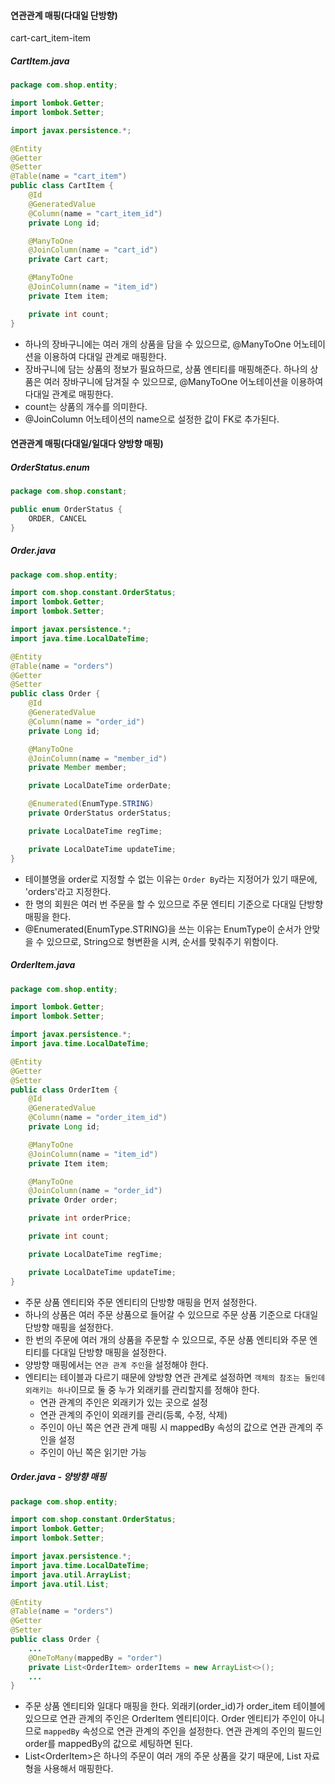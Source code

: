 #### 연관관계 매핑(다대일 단방향)

cart-cart_item-item

##### CartItem.java

```java
package com.shop.entity;

import lombok.Getter;
import lombok.Setter;

import javax.persistence.*;

@Entity
@Getter
@Setter
@Table(name = "cart_item")
public class CartItem {
    @Id
    @GeneratedValue
    @Column(name = "cart_item_id")
    private Long id;

    @ManyToOne
    @JoinColumn(name = "cart_id")
    private Cart cart;

    @ManyToOne
    @JoinColumn(name = "item_id")
    private Item item;

    private int count;
}
```

- 하나의 장바구니에는 여러 개의 상품을 담을 수 있으므로, @ManyToOne 어노테이션을 이용하여 다대일 관계로 매핑한다.
- 장바구니에 담는 상품의 정보가 필요하므로, 상품 엔티티를 매핑해준다.
  하나의 상품은 여러 장바구니에 담겨질 수 있으므로, @ManyToOne 어노테이션을 이용하여 다대일 관계로 매핑한다.
- count는 상품의 개수를 의미한다.
- @JoinColumn 어노테이션의 name으로 설정한 값이 FK로 추가된다.

#### 연관관계 매핑(다대일/일대다 양방향 매핑)

##### OrderStatus.enum

```java
package com.shop.constant;

public enum OrderStatus {
    ORDER, CANCEL
}
```

##### Order.java

```java
package com.shop.entity;

import com.shop.constant.OrderStatus;
import lombok.Getter;
import lombok.Setter;

import javax.persistence.*;
import java.time.LocalDateTime;

@Entity
@Table(name = "orders")
@Getter
@Setter
public class Order {
    @Id
    @GeneratedValue
    @Column(name = "order_id")
    private Long id;

    @ManyToOne
    @JoinColumn(name = "member_id")
    private Member member;

    private LocalDateTime orderDate;

    @Enumerated(EnumType.STRING)
    private OrderStatus orderStatus;

    private LocalDateTime regTime;

    private LocalDateTime updateTime;
}
```

- 테이블명을 order로 지정할 수 없는 이유는 `Order By`라는 지정어가 있기 때문에, 'orders'라고 지정한다.
- 한 명의 회원은 여러 번 주문을 할 수 있으므로 주문 엔티티 기준으로 다대일 단방향 매핑을 한다.
- @Enumerated(EnumType.STRING)을 쓰는 이유는 EnumType이 순서가 안맞을 수 있으므로, String으로 형변환을 시켜, 순서를 맞춰주기 위함이다.

##### OrderItem.java

```java
package com.shop.entity;

import lombok.Getter;
import lombok.Setter;

import javax.persistence.*;
import java.time.LocalDateTime;

@Entity
@Getter
@Setter
public class OrderItem {
    @Id
    @GeneratedValue
    @Column(name = "order_item_id")
    private Long id;

    @ManyToOne
    @JoinColumn(name = "item_id")
    private Item item;

    @ManyToOne
    @JoinColumn(name = "order_id")
    private Order order;

    private int orderPrice;

    private int count;

    private LocalDateTime regTime;

    private LocalDateTime updateTime;
}
```

- 주문 상품 엔티티와 주문 엔티티의 단방향 매핑을 먼저 설정한다.
- 하나의 상품은 여러 주문 상품으로 들어갈 수 있으므로 주문 상품 기준으로 다대일 단방향 매핑을 설정한다.
- 한 번의 주문에 여러 개의 상품을 주문할 수 있으므로, 주문 상품 엔티티와 주문 엔티티를 다대일 단방향 매핑을 설정한다.
- 양방향 매핑에서는 `연관 관계 주인`을 설정해야 한다.
- 엔티티는 테이블과 다르기 때문에 양방향 연관 관계로 설정하면 `객체의 참조는 둘인데 외래키는 하나`이므로 둘 중 누가 외래키를 관리할지를 정해야 한다.
  - 연관 관계의 주인은 외래키가 있는 곳으로 설정
  - 연관 관계의 주인이 외래키를 관리(등록, 수정, 삭제)
  - 주인이 아닌 쪽은 연관 관계 매핑 시 mappedBy 속성의 값으로 연관 관계의 주인을 설정
  - 주인이 아닌 쪽은 읽기만 가능

##### Order.java - 양방향 매핑

```java
package com.shop.entity;

import com.shop.constant.OrderStatus;
import lombok.Getter;
import lombok.Setter;

import javax.persistence.*;
import java.time.LocalDateTime;
import java.util.ArrayList;
import java.util.List;

@Entity
@Table(name = "orders")
@Getter
@Setter
public class Order {
	...
    @OneToMany(mappedBy = "order")
    private List<OrderItem> orderItems = new ArrayList<>();
    ...
}
```

- 주문 상품 엔티티와 일대다 매핑을 한다.
  외래키(order_id)가 order_item 테이블에 있으므로 연관 관계의 주인은 OrderItem 엔티티이다.
  Order 엔티티가 주인이 아니므로 `mappedBy` 속성으로 연관 관계의 주인을 설정한다.
  연관 관계의 주인의 필드인 order를 mappedBy의 값으로 세팅하면 된다.
- List\<OrderItem>은 하나의 주문이 여러 개의 주문 상품을 갖기 때문에, List 자료형을 사용해서 매핑한다.
